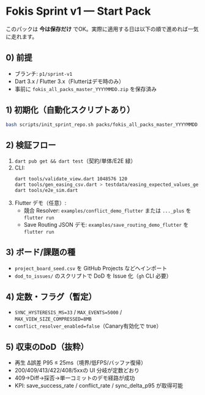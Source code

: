 # Fokis Sprint v1 — Start Pack

このパックは **今は保存だけ** でOK。実際に適用する日は以下の順で進めれば一気に走れます。

## 0) 前提
- ブランチ: `p1/sprint-v1`
- Dart 3.x / Flutter 3.x（Flutterはデモ時のみ）
- 事前に `fokis_all_packs_master_YYYYMMDD.zip` を保存済み

## 1) 初期化（自動化スクリプトあり）
```bash
bash scripts/init_sprint_repo.sh packs/fokis_all_packs_master_YYYYMMDD.zip
```

## 2) 検証フロー
1. `dart pub get && dart test`（契約/単体/E2E 緑）
2. CLI: 
   ```bash
   dart tools/validate_view.dart 1048576 120
   dart tools/gen_easing_csv.dart > testdata/easing_expected_values_gen.csv
   dart tools/e2e_sim.dart
   ```
3. Flutter デモ（任意）:
   - 競合 Resolver: `examples/conflict_demo_flutter` または `..._plus` を `flutter run`
   - Save Routing JSON デモ: `examples/save_routing_demo_flutter` を `flutter run`

## 3) ボード/課題の種
- `project_board_seed.csv` を GitHub Projects などへインポート
- `dod_to_issues/` のスクリプトで DoD を Issue 化（`gh` CLI 必要）

## 4) 定数・フラグ（暫定）
- `SYNC_HYSTERESIS_MS=33` / `MAX_EVENTS=5000` / `MAX_VIEW_SIZE_COMPRESSED=8MB`
- `conflict_resolver_enabled=false`（Canary有効化で true）

## 5) 収束のDoD（抜粋）
- 再生 Δ誤差 P95 ≤ 25ms（境界/低FPS/バッファ復帰）
- 200/409/413/422/408/5xxの UI 分岐が定数どおり
- 409→Diff→採否→単一コミットのデモ経路が成功
- KPI: save_success_rate / conflict_rate / sync_delta_p95 が取得可能
